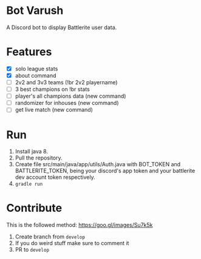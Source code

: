 # Bot Varush
A Discord bot to display Battlerite user data.

# Features
- [x] solo league stats
- [x] about command
- [ ] 2v2 and 3v3 teams (!br 2v2 playername)
- [ ] 3 best champions on !br stats
- [ ] player's all champions data (new command)
- [ ] randomizer for inhouses (new command)
- [ ] get live match (new command)

# Run
1. Install java 8.
2. Pull the repository.
3. Create file src/main/java/app/utils/Auth.java with BOT_TOKEN and BATTLERITE_TOKEN, being your discord's app token and your battlerite dev account token respectively.
4. `gradle run`

# Contribute
This is the followed method: https://goo.gl/images/Su7k5k
1. Create branch from `develop`
2. If you do weird stuff make sure to comment it
3. PR to `develop`